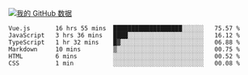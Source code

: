 [![我的 GitHub 数据](https://github-readme-stats.vercel.app/api?username=unbrain&?theme=dark)]()

<!--START_SECTION:waka-->

```text
Vue.js       16 hrs 55 mins  ███████████████████░░░░░░   75.57 %
JavaScript   3 hrs 36 mins   ████░░░░░░░░░░░░░░░░░░░░░   16.12 %
TypeScript   1 hr 32 mins    █▓░░░░░░░░░░░░░░░░░░░░░░░   06.88 %
Markdown     10 mins         ▒░░░░░░░░░░░░░░░░░░░░░░░░   00.75 %
HTML         6 mins          ░░░░░░░░░░░░░░░░░░░░░░░░░   00.52 %
CSS          1 min           ░░░░░░░░░░░░░░░░░░░░░░░░░   00.08 %
```

<!--END_SECTION:waka-->
